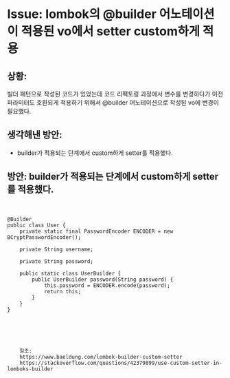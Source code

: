 <!--
author: Dailyscat
purpose: issue arrange
rules:
 (1) 헤더와 문단사이
    <br/>
    <br/>
 (2) 코드가 작성되는 부분은 >로 정리
 (3) 참조는 해당 내용 바로 아래
    <br/>
    <br/>
 (4) 명령어는 bold
 (5) 방안은 ## 안의 과정은 ###
-->

# Issue: lombok의 @builder 어노테이션이 적용된 vo에서 setter custom하게 적용

## 상황:

빌더 패턴으로 작성된 코드가 있었는데 코드 리팩토링 과정에서 변수를 변경하다가 이전 파라미터도 호환되게 적용하기 위해서
@builder 어노테이션으로 작성된 vo에 변경이 필요했다.

## 생각해낸 방안:

- builder가 적용되는 단계에서 custom하게 setter를 적용했다.

## 방안: builder가 적용되는 단계에서 custom하게 setter를 적용했다.

<br/>

```
@Builder
public class User {
    private static final PasswordEncoder ENCODER = new BCryptPasswordEncoder();

    private String username;

    private String password;

    public static class UserBuilder {
        public UserBuilder password(String password) {
            this.password = ENCODER.encode(password);
            return this;
        }
    }
}
```

<br/>
<br/>
<br/>

        참조:
        https://www.baeldung.com/lombok-builder-custom-setter
        https://stackoverflow.com/questions/42379899/use-custom-setter-in-lomboks-builder

<br/>

